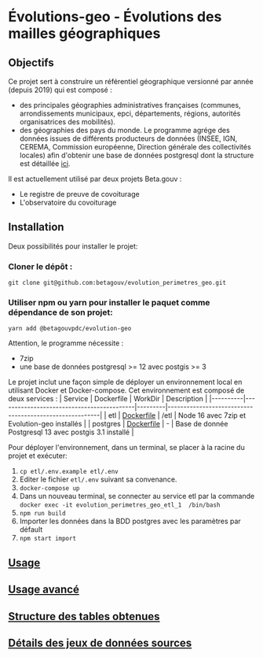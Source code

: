 # Évolutions-geo - Évolutions des mailles géographiques

## Objectifs

Ce projet sert à construire un référentiel géographique versionné par année
(depuis 2019) qui est composé :

- des principales géographies administratives françaises (communes,
  arrondissements municipaux, epci, départements, régions, autorités
  organisatrices des mobilités).
- des géographies des pays du monde. Le programme agrége des données issues de
  différents producteurs de données (INSEE, IGN, CEREMA, Commission européenne,
  Direction générale des collectivités locales) afin d'obtenir une base de
  données postgresql dont la structure est détaillée
  [ici](/docs/datastructure.md).

Il est actuellement utilisé par deux projets Beta.gouv :

- Le registre de preuve de covoiturage
- L'observatoire du covoiturage

## Installation

Deux possibilités pour installer le projet:

### Cloner le dépôt :

```shell
git clone git@github.com:betagouv/evolution_perimetres_geo.git
```

### Utiliser npm ou yarn pour installer le paquet comme dépendance de son projet:

```shell
yarn add @betagouvpdc/evolution-geo
```

Attention, le programme nécessite :

- 7zip
- une base de données postgresql >= 12 avec postgis >= 3

Le projet inclut une façon simple de déployer un environnement local en
utilisant Docker et Docker-compose. Cet environnement est composé de deux
services : | Service | Dockerfile | WorkDir | Description |
|----------|-------------------------------------------|---------|--------------------------------------------------------|
| etl | [Dockerfile](/docker/etl/Dockerfile) | /etl | Node 16 avec 7zip et
Evolution-geo installés | | postgres | [Dockerfile](/docker/postgres/Dockerfile)
| - | Base de donnée Postgresql 13 avec postgis 3.1 installé |

Pour déployer l'environnement, dans un terminal, se placer à la racine du projet
et exécuter:

1. `cp etl/.env.example etl/.env`
2. Editer le fichier `etl/.env` suivant sa convenance.
3. `docker-compose up`
4. Dans un nouveau terminal, se connecter au service etl par la commande
   `docker exec -it evolution_perimetres_geo_etl_1  /bin/bash`
5. `npm run build`
6. Importer les données dans la BDD postgres avec les paramètres par défault
7. `npm start import`

## [Usage](/docs/usage.md)

## [Usage avancé](/docs/advanced.md)

## [Structure des tables obtenues](/docs/datastructure.md)

## [Détails des jeux de données sources](/docs/datasets.md)
